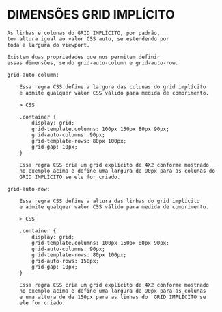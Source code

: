 # DIMENSÕES GRID IMPLÍCITO

    As linhas e colunas do GRID IMPLÍCITO, por padrão,
    tem altura igual ao valor CSS auto, se estendendo por
    toda a largura do viewport.

    Existem duas propriedades que nos permitem definir
    essas dimensões, sendo grid-auto-column e grid-auto-row.

    grid-auto-column:

        Essa regra CSS define a largura das colunas do grid implícito
        e admite qualquer valor CSS válido para medida de comprimento.

        > CSS

        .container {
            display: grid;
            grid-template.columns: 100px 150px 80px 90px;
            grid-auto-columns: 90px;
            grid-template-rows: 80px 100px;
            grid-gap: 10px;
        }

        Essa regra CSS cria um grid explícito de 4X2 conforme mostrado
        no exemplo acima e define uma largura de 90px para as colunas do
        GRID IMPLÍCITO se ele for criado.

    grid-auto-row:

        Essa regra CSS define a altura das linhas do grid implícito
        e admite qualquer valor CSS válido para medida de comprimento.

        > CSS

        .container {
            display: grid;
            grid-template.columns: 100px 150px 80px 90px;
            grid-auto-columns: 90px;
            grid-template-rows: 80px 100px;
            grid-auto-rows: 150px;
            grid-gap: 10px;
        }

        Essa regra CSS cria um grid explícito de 4X2 conforme mostrado
        no exemplo acima e define uma largura de 90px para as colunas
        e uma altura de de 150px para as linhas do  GRID IMPLÍCITO se
        ele for criado.